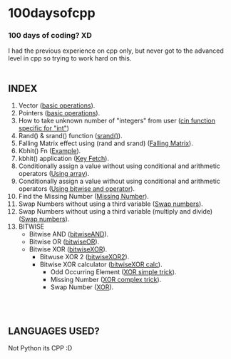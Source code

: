 # 100daysofcpp
### 100 days of coding? **XD**
I had the previous experience on cpp only, but never got to the advanced level in cpp so trying to work hard on this.
<br/>
<br/>


## INDEX
1. Vector ([basic operations](https://github.com/sohampod/100daysofcpp/blob/main/vector-basic-operations.cpp)). 
2. Pointers ([basic operations](https://github.com/sohampod/100daysofcpp/blob/main/pointers.cpp)).
3. How to take unknown number of "integers" from user ([cin function specific for "int"](https://github.com/sohampod/100daysofcpp/blob/main/cinfn.cpp))
4. Rand() & srand() function ([srand()](https://github.com/sohampod/100daysofcpp/blob/main/srand.randfn.cpp)).
5. Falling Matrix effect using (rand and srand) ([Falling Matrix](https://github.com/sohampod/100daysofcpp/blob/main/fallingmatrix.cpp)).
6. Kbhit() Fn ([Example](https://github.com/sohampod/100daysofcpp/blob/main/kbhit.cpp)).
7. kbhit() application ([Key Fetch](https://github.com/sohampod/100daysofcpp/blob/main/kbhitapplication.cpp)).
8. Conditionally assign a value without using conditional and arithmetic operators ([Using array](https://github.com/sohampod/100daysofcpp/blob/main/arrayques1.cpp)).
9. Conditionally assign a value without using conditional and arithmetic operators ([Using bitwise and operator](https://github.com/sohampod/100daysofcpp/blob/main/arrayques2.cpp)).
10. Find the Missing Number ([Missing Number](https://github.com/sohampod/100daysofcpp/blob/main/MissingNumber2.cpp)). 
11. Swap Numbers without using a third variable ([Swap numbers](https://github.com/sohampod/100daysofcpp/blob/main/SwapNumberWOfn.cpp)).
12. Swap Numbers without using a third variable (multiply and divide) ([Swap numbers](https://github.com/sohampod/100daysofcpp/blob/main/SwapNumber2.cpp)). 
13. BITWISE
    * Bitwise AND ([bitwiseAND](https://github.com/sohampod/100daysofcpp/blob/main/bitwiseAND.cpp)).
    * Bitwise OR  ([bitwiseOR](https://github.com/sohampod/100daysofcpp/blob/main/bitwiseOR.cpp)).
    * Bitwise XOR ([bitwiseXOR](https://github.com/sohampod/100daysofcpp/blob/main/bitwiseXOR.cpp)).
        * Bitwuse XOR 2 ([bitwiseXOR2](https://github.com/sohampod/100daysofcpp/blob/main/bitwiseXOR2.cpp)).
        * Bitwise XOR calculator ([bitwiseXOR calc](https://github.com/sohampod/100daysofcpp/blob/main/bitwiseXORcalc.cpp)).
            * Odd Occurring Element ([XOR simple trick](https://github.com/sohampod/100daysofcpp/blob/main/OddOccurringElement.cpp)).
            * Missing Number ([XOR complex trick](https://github.com/sohampod/100daysofcpp/blob/main/MissingNumber.cpp)).
            * Swap Number ([XOR](https://github.com/sohampod/100daysofcpp/blob/main/SwapNumberXOR.cpp)).

<br/>
<br/>

## LANGUAGES USED?
Not Python its CPP :D

